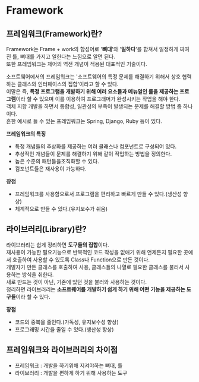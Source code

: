  # Framework
 ## 프레임워크(Framework)란?
 Framework는 Frame + work의 합성어로 '**뼈대**'와 '**일하다**'를 합쳐서 일정하게 짜여진 틀, 뼈대를 가지고 일한다는 느낌으로 알면 된다.  
 또한 프레임워크는 제어의 역전 개념이 적용된 대표적인 기술이다.  
 
 소프트웨어에서의 프레임워크는 '소프트웨어의 특정 문제를 해결하기 위해서 상호 협력하는 클래스와 인터페이스의 집합'이라고 할 수 있다.  
 이말은 즉, **특정 프로그램을 개발하기 위해 여러 요소들과 메뉴얼인 룰을 제공하는 프로그램**이라 할 수 있으며 이를 이용하여 프로그래머가 완성시키는 작업을 해야 한다.  
 객체 지향 개발을 하면서 통합성, 일관성의 부족이 발생되는 문제를 해결할 방법 중 하나이다.  
 흔한 예시로 들 수 있는 프레임워크는 Spring, Django, Ruby 등이 있다.

 **프레임워크의 특징**
 - 특정 개념들의 추상화를 제공하는 여러 클래스나 컴포넌트로 구성되어 있다.
 - 추상적인 개념들이 문제를 해결하기 위해 같이 작업하는 방법을 정의한다.
 - 높은 수준의 패턴들을조직화할 수 있다.
 - 컴포넌트들은 재사용이 가능하다.

 **장점**
 - 프레임워크를 사용함으로서 프로그램을 편리하고 빠르게 만들 수 있다.(생산성 향상)
 - 체계적으로 만들 수 있다.(유지보수가 쉬움)

 ## 라이브러리(Library)란?
 라이브러리는 쉽게 정리하면 **도구들의 집합**이다.  
 재사용이 가능한 필요기능으로 반복적인 코드 작성을 없애기 위해 언제든지 필요한 곳에서 호출하여 사용할 수 있도록 Class나 Function으로 만든 것이다.  
 개발자가 만든 클래스를 호출하여 사용, 클래스들의 나열로 필요한 클래스를 불러서 사용하는 방식을 취한다.  
새로 만드는 것이 아닌, 기존에 있던 것을 불러와 사용하는 것이다.  
정리하면 라이브러리는 **소프트웨어를 개발하기 쉽게 하기 위해 어떤 기능을 제공하는 도구들**이라 할 수 있다.

**장점**
- 코드의 중복을 줄인다.(가독성, 유지보수성 향상)
- 프로그래밍 시간을 줄일 수 있다.(생산성 향상)

## 프레임워크와 라이브러리의 차이점
- 프레임워크 : 개발을 하기위해 지켜야하는 뼈대, 틀
- 라이브러리 : 개발을 편하게 하기 위해 사용하는 도구